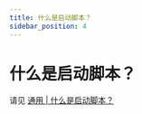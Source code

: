 ```yaml
---
title: 什么是启动脚本？
sidebar_position: 4
---
```


# 什么是启动脚本？

请见 [通用 | 什么是启动脚本？](https://nitwikit.8aka.org/start/basic/what-is-startup-script)
